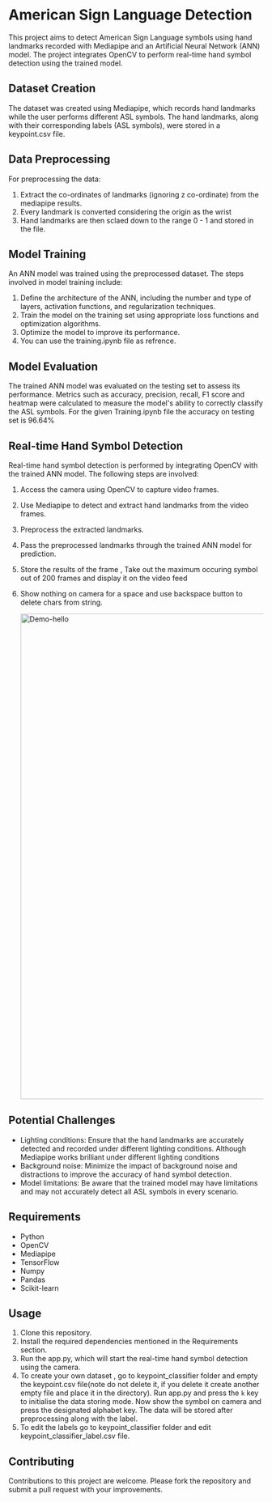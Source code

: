 # American Sign Language Detection

This project aims to detect American Sign Language symbols using hand landmarks recorded with Mediapipe and an Artificial Neural Network (ANN) model. The project integrates OpenCV to perform real-time hand symbol detection using the trained model.

## Dataset Creation

The dataset was created using Mediapipe, which records hand landmarks while the user performs different ASL symbols. The hand landmarks, along with their corresponding labels (ASL symbols), were stored in a keypoint.csv file.

## Data Preprocessing

For preprocessing the data:

1. Extract the co-ordinates of landmarks (ignoring z co-ordinate) from the mediapipe results.
2. Every landmark is converted considering the origin as the wrist
3. Hand landmarks are then sclaed down to the range 0 - 1 and stored in the file.

## Model Training

An ANN model was trained using the preprocessed dataset. The steps involved in model training include:

1. Define the architecture of the ANN, including the number and type of layers, activation functions, and regularization techniques.
2. Train the model on the training set using appropriate loss functions and optimization algorithms.
3. Optimize the model to improve its performance.
4. You can use the training.ipynb file as refrence.

## Model Evaluation

The trained ANN model was evaluated on the testing set to assess its performance. Metrics such as accuracy, precision, recall, F1 score and heatmap were calculated to measure the model's ability to correctly classify the ASL symbols. For the given Training.ipynb file the accuracy on testing set is 96.64%

## Real-time Hand Symbol Detection

Real-time hand symbol detection is performed by integrating OpenCV with the trained ANN model. The following steps are involved:

1. Access the camera using OpenCV to capture video frames.
2. Use Mediapipe to detect and extract hand landmarks from the video frames.
3. Preprocess the extracted landmarks.
4. Pass the preprocessed landmarks through the trained ANN model for prediction.
5. Store the results of the frame , Take out the maximum occuring symbol out of 200 frames and display it on the video feed
6. Show nothing on camera for a space and use backspace button to delete chars from string.


   <img width="960" alt="Demo-hello" src="https://github.com/MohdDilshad-nitk/ASL_Recognition/assets/97335106/9fa510b0-22b3-43c8-be80-bfbeff4f59db">


## Potential Challenges

- Lighting conditions: Ensure that the hand landmarks are accurately detected and recorded under different lighting conditions. Although Mediapipe works brilliant under different lighting conditions
- Background noise: Minimize the impact of background noise and distractions to improve the accuracy of hand symbol detection.
- Model limitations: Be aware that the trained model may have limitations and may not accurately detect all ASL symbols in every scenario.

## Requirements

- Python 
- OpenCV 
- Mediapipe
- TensorFlow 
- Numpy 
- Pandas 
- Scikit-learn 

## Usage

1. Clone this repository.
2. Install the required dependencies mentioned in the Requirements section.
3. Run the app.py, which will start the real-time hand symbol detection using the camera.
4. To create your own dataset , go to keypoint_classifier folder and empty the keypoint.csv file(note do not delete it, if you delete it create another empty file and place it in the directory). Run app.py and press the `k` key to initialise the data storing mode. Now show the symbol on camera and press the designated alphabet key. The data will be stored after preprocessing along with the label.
5. To edit the labels go to keypoint_classifier folder and edit keypoint_classifier_label.csv file. 

## Contributing

Contributions to this project are welcome. Please fork the repository and submit a pull request with your improvements.
